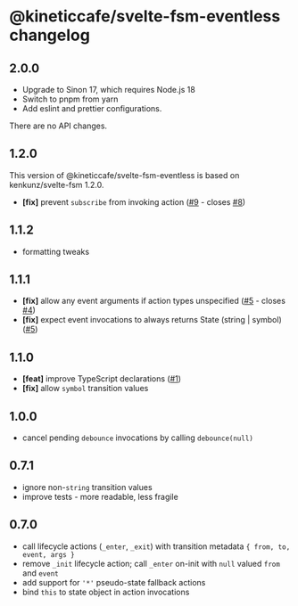 # @kineticcafe/svelte-fsm-eventless changelog

## 2.0.0

- Upgrade to Sinon 17, which requires Node.js 18
- Switch to pnpm from yarn
- Add eslint and prettier configurations.

There are no API changes.

## 1.2.0

This version of @kineticcafe/svelte-fsm-eventless is based on
kenkunz/svelte-fsm 1.2.0.

- **[fix]** prevent `subscribe` from invoking action ([#9](https://github.com/kenkunz/svelte-fsm/pull/9) - closes [#8](https://github.com/kenkunz/svelte-fsm/issues/8))

## 1.1.2

- formatting tweaks

## 1.1.1

- **[fix]** allow any event arguments if action types unspecified ([#5](https://github.com/kenkunz/svelte-fsm/pull/5) - closes [#4](https://github.com/kenkunz/svelte-fsm/issues/4))
- **[fix]** expect event invocations to always returns State (string | symbol) ([#5](https://github.com/kenkunz/svelte-fsm/pull/5))

## 1.1.0

- **[feat]** improve TypeScript declarations ([#1](https://github.com/kenkunz/svelte-fsm/pull/1))
- **[fix]** allow `symbol` transition values

## 1.0.0

- cancel pending `debounce` invocations by calling `debounce(null)`

## 0.7.1

- ignore non-`string` transition values
- improve tests - more readable, less fragile

## 0.7.0

- call lifecycle actions (`_enter`, `_exit`) with transition metadata `{ from, to, event, args }`
- remove `_init` lifecycle action; call `_enter` on-init with `null` valued `from` and `event`
- add support for `'*'` pseudo-state fallback actions
- bind `this` to state object in action invocations
